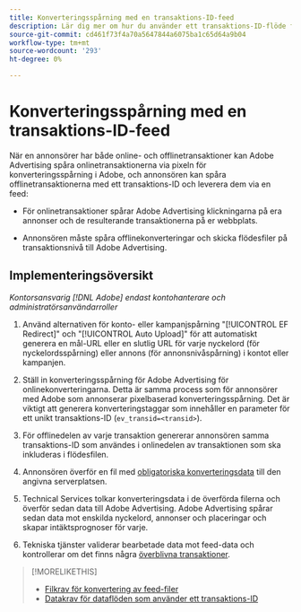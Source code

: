 ```yaml
---
title: Konverteringsspårning med en transaktions-ID-feed
description: Lär dig mer om hur du använder ett transaktions-ID-flöde för konverteringsspårningsdata.
source-git-commit: cd461f73f4a70a5647844a6075ba1c65d64a9b04
workflow-type: tm+mt
source-wordcount: '293'
ht-degree: 0%

---
```


# Konverteringsspårning med en transaktions-ID-feed

När en annonsörer har både online- och offlinetransaktioner kan Adobe Advertising spåra onlinetransaktionerna via pixeln för konverteringsspårning i Adobe, och annonsören kan spåra offlinetransaktionerna med ett transaktions-ID och leverera dem via en feed:

* För onlinetransaktioner spårar Adobe Advertising klickningarna på era annonser och de resulterande transaktionerna på er webbplats.

* Annonsören måste spåra offlinekonverteringar och skicka flödesfiler på transaktionsnivå till Adobe Advertising.

## Implementeringsöversikt

*Kontorsansvarig [!DNL Adobe] endast kontohanterare och administratörsanvändarroller*

1. Använd alternativen för konto- eller kampanjspårning &quot;[!UICONTROL EF Redirect]&quot; och &quot;[!UICONTROL Auto Upload]&quot; för att automatiskt generera en mål-URL eller en slutlig URL för varje nyckelord (för nyckelordsspårning) eller annons (för annonsnivåspårning) i kontot eller kampanjen.

1. Ställ in konverteringsspårning för Adobe Advertising för onlinekonverteringarna. Detta är samma process som för annonsörer med Adobe som annonserar pixelbaserad konverteringsspårning. Det är viktigt att generera konverteringstaggar som innehåller en parameter för ett unikt transaktions-ID (`ev_transid=<transid>`).

1. För offlinedelen av varje transaktion genererar annonsören samma transaktions-ID som användes i onlinedelen av transaktionen som ska inkluderas i flödesfilen.

1. Annonsören överför en fil med [obligatoriska konverteringsdata](/help/search-social-commerce/tracking/feed-transaction-id-data-requirements.md) till den angivna serverplatsen.

1. Technical Services tolkar konverteringsdata i de överförda filerna och överför sedan data till Adobe Advertising. Adobe Advertising spårar sedan data mot enskilda nyckelord, annonser och placeringar och skapar intäktsprognoser för varje.

1. Tekniska tjänster validerar bearbetade data mot feed-data och kontrollerar om det finns några [överblivna transaktioner](/help/search-social-commerce/glossary.md#o-p).

>[!MORELIKETHIS]
>
>* [Filkrav för konvertering av feed-filer](feed-file-requirements.md)
>* [Datakrav för dataflöden som använder ett transaktions-ID](/help/search-social-commerce/tracking/feed-transaction-id-data-requirements.md)

